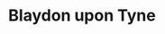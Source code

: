 ---
title: 'Blaydon upon Tyne'
altTitle: 'Cafes in Blaydon upon Tyne'
url: '/locations/blaydon-upon-tyne/'
type: 'location'
id: 'blaydon-upon-tyne'
geolocation:
  lat: 54.9783
  long: 1.6178
population: null
area: null
history: null
landmarks: null
climate: null
economy: null
content: "Blaydon-on-Tyne is a town in the Metropolitan Borough of Gateshead, located on the southern bank of the River Tyne in North East England. The town has a variety of cafes, each with their unique atmosphere and offerings. Whether you're looking for a cozy spot to catch up with friends or a quiet place to work, there's a cafe for everyone. Some of the local favorites include The Coffee Bank, which offers artisan coffee and homemade cakes, and Cafe D'Vine, which serves up a range of hot and cold drinks as well as hearty breakfast and lunch options. Another great option is The Attic, a cafe located on the second floor of a building, offering a peaceful atmosphere and scenic views of the town."
images:
  header:
    src: '/images/locations/blydon-countryside-england-north-east.jpeg'
    alt: 'An image of Blydon countryside'
    width: 1920
    height: 1024
  thumbnail:
    src: '/images/locations/fallback.jpeg'
    alt: 'An image showcasing My Page.'
    width: 400
    height: 300
head:
  title: 'Cafes in Blydon : Explore Cafes and Coffee Blends Across Tyne & Wear'
  meta:
    - name: 'keywords'
      content: 'cafe finder, coffee shop locator, cafe reviews, cafe events, cafe news, speciality coffee, cafe blog, coffee culture'
    - name: 'robots'
      content: 'index, follow'
    - name: 'author'
      content: 'Chris Prusakiewicz with ChatGPT'
    - name: 'copyright'
      content: '© 2023 The Coffee Detectives'
settings:
  slider: false
---